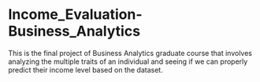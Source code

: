 # Income_Evaluation-Business_Analytics
This is the final project of Business Analytics graduate course that involves analyzing the multiple traits of an individual and seeing if we can properly predict their income level based on the dataset.
